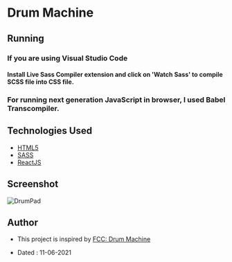 # Drum Machine

## Running

### If you are using Visual Studio Code

#### Install Live Sass Compiler extension and click on 'Watch Sass' to compile SCSS file into CSS file.

### For running next generation JavaScript in browser, I used Babel Transcompiler.

## Technologies Used

- [HTML5](https://developer.mozilla.org/en-US/docs/Glossary/HTML5)
- [SASS](https://sass-lang.com/documentation/syntax)
- [ReactJS](https://reactjs.org/docs/hello-world.html)

## Screenshot

![DrumPad](https://i.ibb.co/dJKD569/drumpad.png)

## Author

- This project is inspired by [FCC: Drum Machine](https://codepen.io/freeCodeCamp/full/MJyNMd)

- Dated : 11-06-2021
